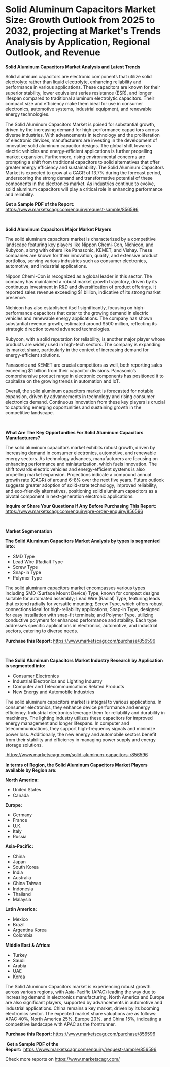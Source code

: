 <p><h1>Solid Aluminum Capacitors Market Size: Growth Outlook from 2025 to 2032, projecting at Market's Trends Analysis by Application, Regional Outlook, and Revenue</h1></p><p><strong>Solid Aluminum Capacitors Market Analysis and Latest Trends</strong></p>
<p><p>Solid aluminum capacitors are electronic components that utilize solid electrolyte rather than liquid electrolyte, enhancing reliability and performance in various applications. These capacitors are known for their superior stability, lower equivalent series resistance (ESR), and longer lifespan compared to traditional aluminum electrolytic capacitors. Their compact size and efficiency make them ideal for use in consumer electronics, automotive systems, industrial equipment, and renewable energy technologies.</p><p>The Solid Aluminum Capacitors Market is poised for substantial growth, driven by the increasing demand for high-performance capacitors across diverse industries. With advancements in technology and the proliferation of electronic devices, manufacturers are investing in the development of innovative solid aluminum capacitor designs. The global shift towards electric vehicles and energy-efficient applications is further propelling market expansion. Furthermore, rising environmental concerns are prompting a shift from traditional capacitors to solid alternatives that offer greater energy efficiency and sustainability. The Solid Aluminum Capacitors Market is expected to grow at a CAGR of 13.7% during the forecast period, underscoring the strong demand and transformative potential of these components in the electronics market. As industries continue to evolve, solid aluminum capacitors will play a critical role in enhancing performance and reliability.</p></p>
<p><strong>Get a Sample PDF of the Report:&nbsp;</strong> <a href="https://www.marketscagr.com/enquiry/request-sample/856596?utm_campaign=2650&utm_medium=2&utm_source=Github&utm_content=ia&utm_term=06042025&utm_id=solid-aluminum-capacitors">https://www.marketscagr.com/enquiry/request-sample/856596</a></p>
<p>&nbsp;</p>
<p><strong>Solid Aluminum Capacitors Major Market Players</strong></p>
<p><p>The solid aluminum capacitors market is characterized by a competitive landscape featuring key players like Nippon Chemi-Con, Nichicon, and Rubycon, along with others like Panasonic, KEMET, and Vishay. These companies are known for their innovation, quality, and extensive product portfolios, serving various industries such as consumer electronics, automotive, and industrial applications.</p><p>Nippon Chemi-Con is recognized as a global leader in this sector. The company has maintained a robust market growth trajectory, driven by its continuous investment in R&D and diversification of product offerings. It reported sales revenue exceeding $1 billion, indicative of its strong market presence.</p><p>Nichicon has also established itself significantly, focusing on high-performance capacitors that cater to the growing demand in electric vehicles and renewable energy applications. The company has shown substantial revenue growth, estimated around $500 million, reflecting its strategic direction toward advanced technologies.</p><p>Rubycon, with a solid reputation for reliability, is another major player whose products are widely used in high-tech sectors. The company is expanding its market share, particularly in the context of increasing demand for energy-efficient solutions.</p><p>Panasonic and KEMET are crucial competitors as well, both reporting sales exceeding $1 billion from their capacitor divisions. Panasonic’s comprehensive product range in electronic components has positioned it to capitalize on the growing trends in automation and IoT.</p><p>Overall, the solid aluminum capacitors market is forecasted for notable expansion, driven by advancements in technology and rising consumer electronics demand. Continuous innovation from these key players is crucial to capturing emerging opportunities and sustaining growth in the competitive landscape.</p></p>
<p>&nbsp;</p>
<p><strong>What Are The Key Opportunities For Solid Aluminum Capacitors Manufacturers?</strong></p>
<p><p>The solid aluminum capacitors market exhibits robust growth, driven by increasing demand in consumer electronics, automotive, and renewable energy sectors. As technology advances, manufacturers are focusing on enhancing performance and miniaturization, which fuels innovation. The shift towards electric vehicles and energy-efficient systems is also propelling market expansion. Projections indicate a compound annual growth rate (CAGR) of around 6-8% over the next five years. Future outlook suggests greater adoption of solid-state technology, improved reliability, and eco-friendly alternatives, positioning solid aluminum capacitors as a pivotal component in next-generation electronic applications.</p></p>
<p><strong>Inquire or Share Your Questions If Any Before Purchasing This Report:</strong> <a href="https://www.marketscagr.com/enquiry/pre-order-enquiry/856596?utm_campaign=2650&utm_medium=2&utm_source=Github&utm_content=ia&utm_term=06042025&utm_id=solid-aluminum-capacitors">https://www.marketscagr.com/enquiry/pre-order-enquiry/856596</a></p>
<p>&nbsp;</p>
<p><strong>Market Segmentation</strong></p>
<p><strong>The Solid Aluminum Capacitors Market Analysis by types is segmented into:</strong></p>
<p><ul><li>SMD Type</li><li>Lead Wire (Radial) Type</li><li>Screw Type</li><li>Snap-in Type</li><li>Polymer Type</li></ul></p>
<p><p>The solid aluminum capacitors market encompasses various types including SMD (Surface Mount Device) Type, known for compact designs suitable for automated assembly; Lead Wire (Radial) Type, featuring leads that extend radially for versatile mounting; Screw Type, which offers robust connections ideal for high-reliability applications; Snap-in Type, designed for easy installation with snap-fit terminals; and Polymer Type, utilizing conductive polymers for enhanced performance and stability. Each type addresses specific applications in electronics, automotive, and industrial sectors, catering to diverse needs.</p></p>
<p><strong>Purchase this Report:&nbsp;</strong><a href="https://www.marketscagr.com/purchase/856596?utm_campaign=2650&utm_medium=2&utm_source=Github&utm_content=ia&utm_term=06042025&utm_id=solid-aluminum-capacitors">https://www.marketscagr.com/purchase/856596</a></p>
<p>&nbsp;</p>
<p><strong>The Solid Aluminum Capacitors Market Industry Research by Application is segmented into:</strong></p>
<p><ul><li>Consumer Electronics</li><li>Industrial Electronics and Lighting Industry</li><li>Computer and Telecommunications Related Products</li><li>New Energy and Automobile Industries</li></ul></p>
<p><p>The solid aluminum capacitors market is integral to various applications. In consumer electronics, they enhance device performance and energy efficiency. Industrial electronics leverage them for reliability and durability in machinery. The lighting industry utilizes these capacitors for improved energy management and longer lifespans. In computer and telecommunications, they support high-frequency signals and minimize power loss. Additionally, the new energy and automobile sectors benefit from their stability and efficiency in managing power supply and energy storage solutions.</p></p>
<p><a href="https://www.marketscagr.com/solid-aluminum-capacitors-r856596?utm_campaign=2650&utm_medium=2&utm_source=Github&utm_content=ia&utm_term=06042025&utm_id=solid-aluminum-capacitors">&nbsp;https://www.marketscagr.com/solid-aluminum-capacitors-r856596</a></p>
<p><strong>In terms of Region, the Solid Aluminum Capacitors Market Players available by Region are:</strong></p>
<p>
    <p> <strong> North America: </strong>
        <ul>
            <li>United States</li>
            <li>Canada</li>
        </ul>
        </p> 
    <p> <strong> Europe: </strong>
        <ul>
            <li>Germany</li>
            <li>France</li>
            <li>U.K.</li>
            <li>Italy</li>
            <li>Russia</li>
        </ul>
        </p> 
    <p> <strong> Asia-Pacific: </strong>
        <ul>
            <li>China</li>
            <li>Japan</li>
            <li>South Korea</li>
            <li>India</li>
            <li>Australia</li>
            <li>China Taiwan</li>
            <li>Indonesia</li>
            <li>Thailand</li>
            <li>Malaysia</li>
        </ul>
        </p> 
    <p> <strong> Latin America: </strong>
        <ul>
            <li>Mexico</li>
            <li>Brazil</li>
            <li>Argentina Korea</li>
            <li>Colombia</li>
        </ul>
        </p> 
    <p> <strong> Middle East & Africa: </strong>
        <ul>
            <li>Turkey</li>
            <li>Saudi</li>
            <li>Arabia</li>
            <li>UAE</li>
            <li>Korea</li>
        </ul>
    </p>
    </p>
<p><p>The Solid Aluminum Capacitors market is experiencing robust growth across various regions, with Asia-Pacific (APAC) leading the way due to increasing demand in electronics manufacturing. North America and Europe are also significant players, supported by advancements in automotive and industrial applications. China remains a key market, driven by its booming electronics sector. The expected market share valuations are as follows: APAC 40%, North America 25%, Europe 20%, and China 15%, indicating a competitive landscape with APAC as the frontrunner.</p></p>
<p><strong>Purchase this Report: </strong><a href="https://www.marketscagr.com/purchase/856596?utm_campaign=2650&utm_medium=2&utm_source=Github&utm_content=ia&utm_term=06042025&utm_id=solid-aluminum-capacitors">https://www.marketscagr.com/purchase/856596</a></p>
<p>&nbsp;<strong>Get a Sample PDF of the Report:&nbsp;&nbsp;</strong><a href="https://www.marketscagr.com/enquiry/request-sample/856596?utm_campaign=2650&utm_medium=2&utm_source=Github&utm_content=ia&utm_term=06042025&utm_id=solid-aluminum-capacitors">https://www.marketscagr.com/enquiry/request-sample/856596</a></p>
<p><strong></strong></p>
<p>Check more reports on <a href="https://www.marketscagr.com/?utm_campaign=2650&utm_medium=2&utm_source=Github&utm_content=ia&utm_term=06042025&utm_id=solid-aluminum-capacitors">https://www.marketscagr.com/</a></p>